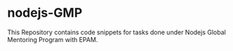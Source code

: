 # nodejs-GMP
This Repository contains code snippets for tasks done under Nodejs Global Mentoring Program with EPAM.

